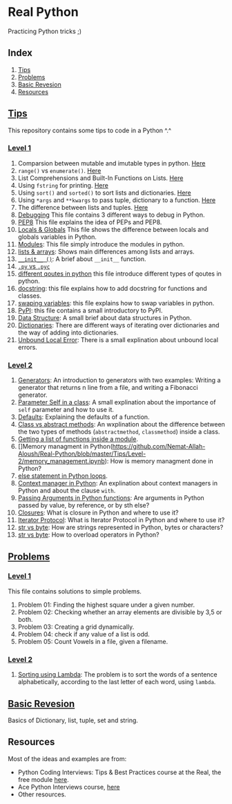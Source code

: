 # Real Python
Practicing Python tricks ;)
## Index
1. [Tips](#tips_file)
2. [Problems](#problems-file)
3. [Basic Revesion](#basic-revesion)
4. [Resources](#resources)

## [Tips](https://github.com/Nemat-Allah-Aloush/Real-Python/tree/master/Tips)

This repository contains some tips to code in a Python ^.^

### [Level 1](https://github.com/Nemat-Allah-Aloush/Real-Python/tree/master/Tips/Level-1)
1. Comparsion between mutable and imutable types in python. [Here](https://github.com/Nemat-Allah-Aloush/Real-Python/blob/master/Tips/Level-1/1.Immutable.mutable.ipynb)
2. `range()` vs `enumerate()`. [Here](https://github.com/Nemat-Allah-Aloush/Real-Python/blob/master/Tips/Level-1/2.%20range_enumerate.ipynb)
3. List Comprehensions and Built-In Functions on Lists. [Here](https://github.com/Nemat-Allah-Aloush/Real-Python/blob/master/Tips/Level-1/3.%20List%20Comprehensions.ipynb)
4. Using `fstring` for printing. [Here](https://github.com/Nemat-Allah-Aloush/Real-Python/blob/master/Tips/Level-1/4.%20fstring.ipynb)
5. Using `sort()` and `sorted()` to sort lists and dictionaries. [Here](https://github.com/Nemat-Allah-Aloush/Real-Python/blob/master/Tips/Level-1/5.%20Sorting.ipynb)
6. Using `*args` and `**kwargs` to pass tuple, dictionary to a function. [Here](https://github.com/Nemat-Allah-Aloush/Real-Python/blob/master/Tips/Level-1/6.%20args.kwargs.ipynb)
7. The difference between lists and tuples. [Here](https://github.com/Nemat-Allah-Aloush/Real-Python/blob/master/Tips/Level-1/7.%20lists.tuples.ipynb)
8. [Debugging](https://github.com/Nemat-Allah-Aloush/Real-Python/blob/master/Tips/Level-1/8.%20Debugging.ipynb) This file contains 3 different ways to debug in Python.
9. [PEP8](https://github.com/Nemat-Allah-Aloush/Real-Python/blob/master/Tips/Level-1/9.%20pep8.ipynb) This file explains the idea of PEPs and PEP8.
10. [Locals & Globals](https://github.com/Nemat-Allah-Aloush/Real-Python/blob/master/Tips/Level-1/10.%20locals-globals.ipynb) This file shows the difference between locals and globals variables in Python.
11. [Modules](https://github.com/Nemat-Allah-Aloush/Real-Python/blob/master/Tips/Level-1/11.%20Modules.ipynb): This file simply introduce the modules in python.
12. [lists & arrays](https://github.com/Nemat-Allah-Aloush/Real-Python/blob/master/Tips/Level-1/12.%20lists.arrays.ipynb): Shows main differences among lists and arrays.
13. [`__init__ ()`](https://github.com/Nemat-Allah-Aloush/Real-Python/blob/master/Tips/Level-1/13.%20init%20function.ipynb): A brief about `__init__` function.
14. [`.py` vs `.pyc`](https://github.com/Nemat-Allah-Aloush/Real-Python/blob/master/Tips/Level-1/14.%20py.pyc.ipynb)
15. [different qoutes in python](https://github.com/Nemat-Allah-Aloush/Real-Python/blob/master/Tips/Level-1/15.%20different%20qoutes.ipynb) this file introduce different types of qoutes in python.
16. [docstring](https://github.com/Nemat-Allah-Aloush/Real-Python/blob/master/Tips/Level-1/16.%20docstring.ipynb): this file explains how to add docstring for functions and classes.
17. [swaping variables](https://github.com/Nemat-Allah-Aloush/Real-Python/blob/master/Tips/Level-1/17.%20swaping%20variables.ipynb): this file explains how to swap variables in python.
18. [PyPI](https://github.com/Nemat-Allah-Aloush/Real-Python/blob/master/Tips/Level-1/18.%20PyPI.ipynb): this file contains a small introductory to PyPI.
19. [Data Structure](https://github.com/Nemat-Allah-Aloush/Real-Python/blob/master/Tips/Level-1/19.%20Data%20Structure.ipynb): A small brief about data structures in Python.
20. [Dictionaries](https://github.com/Nemat-Allah-Aloush/Real-Python/blob/master/Tips/Level-1/20.%20Dictionaries..ipynb): There are different ways of iterating over dictionaries and the way of adding into dictionaries.
21. [Unbound Local Error](https://github.com/Nemat-Allah-Aloush/Real-Python/blob/master/Tips/Level-1/21.%20UnboundLocalError.ipynb): There is a small explination about unbound local errors.

### [Level 2](https://github.com/Nemat-Allah-Aloush/Real-Python/tree/master/Tips/Level-2)
1. [Generators](https://github.com/Nemat-Allah-Aloush/Real-Python/blob/master/Tips/Level-2/Generators.ipynb): An introduction to generators with two examples: Writing a generator that returns n line from a file, and writing a Fibonacci generator.
2. [Parameter Self in a class](https://github.com/Nemat-Allah-Aloush/Real-Python/blob/master/Tips/Level-2/self.ipynb): A small explination about the importance of `self` parameter and how to use it.
3. [Defaults](https://github.com/Nemat-Allah-Aloush/Real-Python/blob/master/Tips/Level-2/Defaults.ipynb): Explaining the defaults of a function.
4. [Class vs abstract methods](https://github.com/Nemat-Allah-Aloush/Real-Python/blob/master/Tips/Level-2/class_static_methods.ipynb): An wxplination about the difference between the two types of methods (`abstractmethod`, `classmethod`) inside a class.
5. [Getting a list of functions inside a module](https://github.com/Nemat-Allah-Aloush/Real-Python/blob/master/Tips/Level-2/functions_in_modules.ipynb).
6. []Memory managment in Python(https://github.com/Nemat-Allah-Aloush/Real-Python/blob/master/Tips/Level-2/memory_management.ipynb): How is memory managment done in Python?
7. [else statement in Python loops](https://github.com/Nemat-Allah-Aloush/Real-Python/blob/master/Tips/Level-2/else.ipynb).
8. [Context manager in Python](https://github.com/Nemat-Allah-Aloush/Real-Python/blob/master/Tips/Level-2/context_managers.ipynb): An explination about context managers in Python and about the clause `with`.
9. [Passing Arguments in Python functions](https://github.com/Nemat-Allah-Aloush/Real-Python/blob/master/Tips/Level-2/reference_value.ipynb): Are arguments in Python passed by value, by reference, or by sth else?
10. [Closures](https://github.com/Nemat-Allah-Aloush/Real-Python/blob/master/Tips/Level-2/closure.ipynb): What is closure in Python and where to use it?
11. [Iterator Protocol](https://github.com/Nemat-Allah-Aloush/Real-Python/blob/master/Tips/Level-2/iterator.ipynb): What is Iterator Protocol in Python and where to use it?
12. [str vs byte](https://github.com/Nemat-Allah-Aloush/Real-Python/blob/master/Tips/Level-2/str.bytes.ipynb): How are strings represented in Python, bytes or characters?
13. [str vs byte](https://github.com/Nemat-Allah-Aloush/Real-Python/blob/master/Tips/Level-2/operator%20overloading.ipynb): How to overload operators in Python?

## [Problems](https://github.com/Nemat-Allah-Aloush/Real-Python/tree/master/Problems)
### [Level 1](https://github.com/Nemat-Allah-Aloush/Real-Python/blob/master/Problems/Problems-level-1.ipynb)
This file contains solutions to simple problems.
1. Problem 01: Finding the highest square under a given number.
2. Problem 02: Checking whether an array elements are divisible by 3,5 or both.
3. Problem 03: Creating a grid dynamically.
4. Problem 04: check if any value of a list is odd.
5. Problem 05: Count Vowels in a file, given a filename.

### [Level 2](https://github.com/Nemat-Allah-Aloush/Real-Python/tree/master/Problems/Level-2)
1. [Sorting using Lambda](https://github.com/Nemat-Allah-Aloush/Real-Python/blob/master/Problems/Level-2/Sorting%20with%20lambda.ipynb): The problem is to sort the words of a sentence alphabetically, according to the last letter of each word, using `lambda`.
 
## [Basic Revesion](https://github.com/Nemat-Allah-Aloush/Real-Python/blob/master/Basic_Revesion.ipynb)
Basics of Dictionary, list, tuple, set and string.

## Resources
Most of the ideas and examples are from: 
- Python Coding Interviews: Tips & Best Practices course at the Real, the free module [here](https://realpython.com/courses/python-coding-interviews-tips-best-practices/).
- Ace Python Interviews course, [here](https://store.lerner.co.il/view/courses/ace-python-interviews/166238-introduction/489574-00-introduction)
- Other resources.
